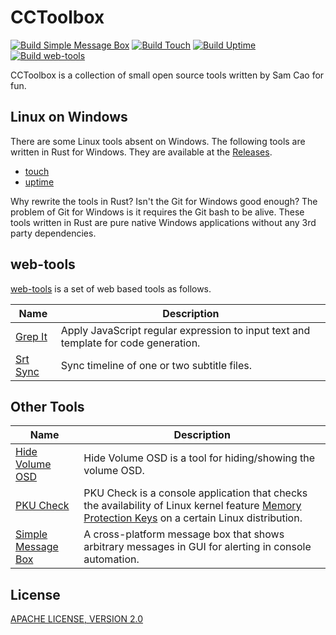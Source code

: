 # CCToolbox

[![Build Simple Message Box](https://github.com/caoccao/cctoolbox/actions/workflows/build_smbox.yml/badge.svg)](https://github.com/caoccao/cctoolbox/actions/workflows/build_smbox.yml) [![Build Touch](https://github.com/caoccao/cctoolbox/actions/workflows/build_touch.yml/badge.svg)](https://github.com/caoccao/cctoolbox/actions/workflows/build_touch.yml) [![Build Uptime](https://github.com/caoccao/cctoolbox/actions/workflows/build_uptime.yml/badge.svg)](https://github.com/caoccao/cctoolbox/actions/workflows/build_uptime.yml) [![Build web-tools](https://github.com/caoccao/cctoolbox/actions/workflows/build_web_tools.yml/badge.svg)](https://github.com/caoccao/cctoolbox/actions/workflows/build_web_tools.yml)

CCToolbox is a collection of small open source tools written by Sam Cao for fun.

## Linux on Windows

There are some Linux tools absent on Windows. The following tools are written in Rust for Windows. They are available at the [Releases](https://github.com/caoccao/cctoolbox/releases).

- [touch](touch)
- [uptime](uptime)

Why rewrite the tools in Rust? Isn't the Git for Windows good enough? The problem of Git for Windows is it requires the Git bash to be alive. These tools written in Rust are pure native Windows applications without any 3rd party dependencies.

## web-tools

[web-tools](https://www.caoccao.com/cctoolbox/) is a set of web based tools as follows.

| Name | Description |
| ---- | ----------- |
| [Grep It](https://www.caoccao.com/cctoolbox/#grep-it) | Apply JavaScript regular expression to input text and template for code generation. |
| [Srt Sync](https://www.caoccao.com/cctoolbox/#srt-sync) | Sync timeline of one or two subtitle files. |

## Other Tools

| Name | Description |
| ---- | ----------- |
| [Hide Volume OSD](hide-volume-osd) | Hide Volume OSD is a tool for hiding/showing the volume OSD. |
| [PKU Check](pku-check) | PKU Check is a console application that checks the availability of Linux kernel feature [Memory Protection Keys](https://www.kernel.org/doc/html/next/core-api/protection-keys.html) on a certain Linux distribution. |
| [Simple Message Box](simple-message-box) | A cross-platform message box that shows arbitrary messages in GUI for alerting in console automation. |

## License

[APACHE LICENSE, VERSION 2.0](LICENSE)
